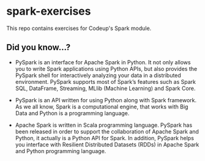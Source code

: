 # spark-exercises
This repo contains exercises for Codeup's Spark module.

## Did you know...?
- PySpark is an interface for Apache Spark in Python. It not only allows you to write Spark applications using Python APIs, but also provides the PySpark shell for interactively analyzing your data in a distributed environment. PySpark supports most of Spark’s features such as Spark SQL, DataFrame, Streaming, MLlib (Machine Learning) and Spark Core.

- PySpark is an API written for using Python along with Spark framework. As we all know, Spark is a computational engine, that works with Big Data and Python is a programming language.

- Apache Spark is written in Scala programming language. PySpark has been released in order to support the collaboration of Apache Spark and Python, it actually is a Python API for Spark. In addition, PySpark helps you interface with Resilient Distributed Datasets (RDDs) in Apache Spark and Python programming language. 